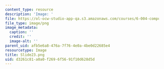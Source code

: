 ```yaml
---
content_type: resource
description: 'Image: '
file: https://ol-ocw-studio-app-qa.s3.amazonaws.com/courses/6-004-computation-structures-spring-2017/d3261c81a0a0f2696f5691f10d628d5d_Slide23.png
file_type: image/png
image_metadata:
  caption: ''
  credit: ''
  image-alt: ''
parent_uid: afb5e6a8-476a-7f76-4e0a-4be0d22685e4
resourcetype: Image
title: Slide23.png
uid: d3261c81-a0a0-f269-6f56-91f10d628d5d
---
```

